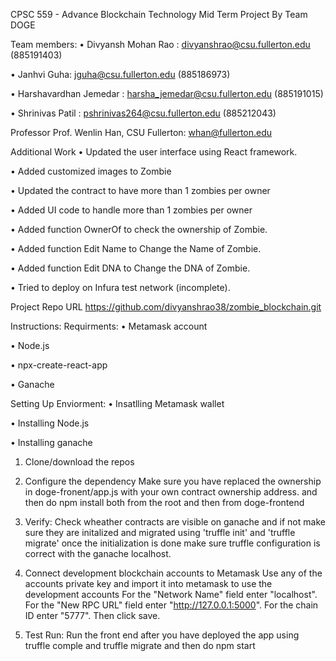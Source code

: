 CPSC 559 - Advance Blockchain Technology
Mid Term Project
By Team DOGE

Team members:
•	Divyansh Mohan Rao : divyanshrao@csu.fullerton.edu (885191403)

•	Janhvi Guha: jguha@csu.fullerton.edu (885186973)

•	Harshavardhan Jemedar  : harsha_jemedar@csu.fullerton.edu (885191015)

•	Shrinivas Patil : pshrinivas264@csu.fullerton.edu (885212043)


Professor
Prof. Wenlin Han, CSU Fullerton: whan@fullerton.edu

Additional Work
•	Updated the user interface using React framework.

•	Added customized images to Zombie

•	Updated the contract to have more than 1 zombies per owner

•	Added UI code to handle more than 1 zombies per owner

•	Added function OwnerOf to check the ownership of Zombie.

•	Added function Edit Name to Change the Name of Zombie.

•	Added function Edit DNA to Change the DNA of Zombie.

• Tried to deploy on Infura test network (incomplete).



Project Repo URL
https://github.com/divyanshrao38/zombie_blockchain.git 


Instructions:
Requirments:
•	Metamask account

•	Node.js

•	npx-create-react-app

•	Ganache



Setting Up Enviorment:
•	Insatlling Metamask wallet 

•	Installing Node.js

•	Installing ganache

1. Clone/download the repos
2. Configure the dependency
 Make sure you have replaced the ownership in doge-fronent/app.js with your own contract ownership address.
 and then do npm install both from the root and then from doge-frontend
3. Verify:
Check wheather contracts are visible on ganache and if not make sure they are initalized and migrated using 'truffle init' and 'truffle migrate' once the initialization is done make sure truffle configuration is correct with the ganache localhost.

4. Connect development blockchain accounts to Metamask
  Use any of the accounts private key and import it into metamask to use the development accounts
  For the "Network Name" field enter "localhost".
  For the "New RPC URL" field enter "http://127.0.0.1:5000".
  For the chain ID enter "5777". Then click save.
5. Test Run:
Run the front end after you have deployed the app using truffle comple and truffle migrate and then do npm start
